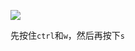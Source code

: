 ![](http://oss-file-cache.oss-cn-shanghai.aliyuncs.com/1646818059_image.png)

先按住`ctrl`和`w`，然后再按下`s`
